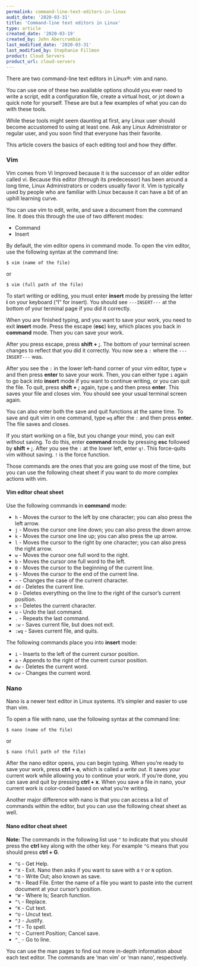 ```yaml
---
permalink: command-line-text-editors-in-linux
audit_date: '2020-03-31'
title: 'Command-line text editors in Linux'
type: article
created_date: '2020-03-19'
created_by: John Abercrombie
last_modified_date: '2020-03-31'
last_modified_by: Stephanie Fillmon
product: Cloud Servers
product_url: cloud-servers
---
```


There are two command-line text editors in Linux&reg;: vim and nano.

You can use one of these two available options should you ever need to write a script, edit a configuration file, create a virtual host, or jot down a quick note for yourself. These are but a few examples of what you can do with these tools.

While these tools might seem daunting at first, any Linux user should become accustomed to using at least one. Ask any Linux Administrator or regular user, and you soon find that everyone has their favorite. 

This article covers the basics of each editing tool and how they differ.

### Vim

Vim comes from Vi Improved because it is the successor of an older editor called vi. Because this editor (through its predecessor) has been around a long time, Linux Administrators or coders usually favor it. Vim is typically used by people who are familiar with Linux because it can have a bit of an uphill learning curve.

You can use vim to edit, write, and save a document from the command line. It does this through the use of two different modes:

- Command
- Insert

By default, the vim editor opens in command mode. To open the vim editor, use the following syntax at the command line:

    $ vim (name of the file)

or

    $ vim (full path of the file)

To start writing or editing, you must enter **insert** mode by pressing the letter **i** on your keyboard (“I” for insert). You should see `---INSERT---` at the bottom of your terminal page if you did it correctly.

When you are finished typing, and you want to save your work, you need to exit **insert** mode. Press the escape (**esc**) key, which places you back in **command** mode. Then you can save your work.

After you press escape, press **shift + ;**. The bottom of your terminal screen changes to reflect that you did it correctly. You now see a `:` where the `---INSERT---` was.

After you see the `:` in the lower left-hand corner of your vim editor, type `w` and then press **enter** to save your work. Then, you can either type `i` again to go back into **insert** mode if you want to continue writing, or you can quit the file. To quit, press **shift + ;** again, type `q` and then press **enter**. This saves your file and closes vim. You should see your usual terminal screen again.

You can also enter both the save and quit functions at the same time. To save and quit vim in one command, type `wq` after the `:` and then press **enter**. The file saves and closes.

If you start working on a file, but you change your mind, you can exit without saving. To do this, enter **command** mode by pressing **esc** followed by **shift + ;**. After you see the `:` at the lower left, enter `q!`. This force-quits vim without saving. `!` is the force function.

Those commands are the ones that you are going use most of the time, but you can use the following cheat sheet if you want to do more complex actions with vim.

#### Vim editor cheat sheet

Use the following commands in **command** mode:

- `h` - Moves the cursor to the left by one character; you can also press the left arrow.
- `j` - Moves the cursor one line down; you can also press the down arrow.
- `k` - Moves the cursor  one line up; you can also press the up arrow.
- `l` - Moves the cursor to the right by one character; you can also press the right arrow.
- `w` - Moves the cursor one full word to the right.
- `b` - Moves the cursor one full word to the left.
- `0` - Moves the cursor to the beginning of the current line.
- `$` - Moves the cursor to the end of the current line.
- `~` - Changes the case of the current character.
- `dd` - Deletes the current line.
- `D` - Deletes everything on the line to the right of the cursor’s current position.
- `x` - Deletes the current character.
- `u` - Undo the last command.
- `.` - Repeats the last command.
- `:w` - Saves current file, but does not exit.
- `:wq` - Saves current file, and quits.

The following commands place you into **insert** mode:

- `i` - Inserts to the left of the current cursor position.
- `a` - Appends to the right of the current cursor position.
- `dw` - Deletes the current word.
- `cw` - Changes the current word.

### Nano

Nano is a newer text editor in Linux systems. It’s simpler and easier to use than vim.

To open a file with nano, use the following syntax at the command line:

    $ nano (name of the file)
    
or

    $ nano (full path of the file)

After the nano editor opens, you can begin typing. When you’re ready to save your work, press **ctrl + o**, which is called a *write out*. It saves your current work while allowing you to continue your work. If you’re done, you can save and quit by pressing **ctrl + x**. When you save a file in nano, your current work is color-coded based on what you’re writing.

Another major difference with nano is that you can access a list of commands within the editor, but you can use the following cheat sheet as well. 

#### Nano editor cheat sheet

**Note:** The commands in the following list use `^` to indicate that you should press the **ctrl** key along with the other key. For example `^G` means that you should press **ctrl + G**.

- `^G` - Get Help.
- `^X` - Exit. Nano then asks if you want to save with a `Y` or `N` option.
- `^O` - Write Out; also known as save.
- `^R` - Read File. Enter the name of a file you want to paste into the current document at your cursor’s position.
- `^W` - Where Is; Search function.
- `^\` - Replace.
- `^K` - Cut text.
- `^U` - Uncut text.
- `^J` - Justify.
- `^T` - To spell.
- `^C` - Current Position; Cancel save.
- `^_` - Go to line.

You can use the man pages to find out more in-depth information about each text editor. The commands are ‘man vim’ or ‘man nano’, respectively.
